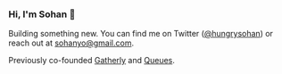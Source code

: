 ### Hi, I'm Sohan 👋

Building something new. You can find me on Twitter ([@hungrysohan](https://twitter.com/hungrysohan)) or reach out at sohanyo@gmail.com.

Previously co-founded [Gatherly](https://gatherly.io/) and [Queues](https://www.queues.com/).

<!--
**SohanChoudhury/SohanChoudhury** is a ✨ _special_ ✨ repository because its `README.md` (this file) appears on your GitHub profile.

Here are some ideas to get you started:

- 🔭 I’m currently working on ...
- 🌱 I’m currently learning ...
- 👯 I’m looking to collaborate on ...
- 🤔 I’m looking for help with ...
- 💬 Ask me about ...
- 📫 How to reach me: ...
- 😄 Pronouns: ...
- ⚡ Fun fact: ...
-->
